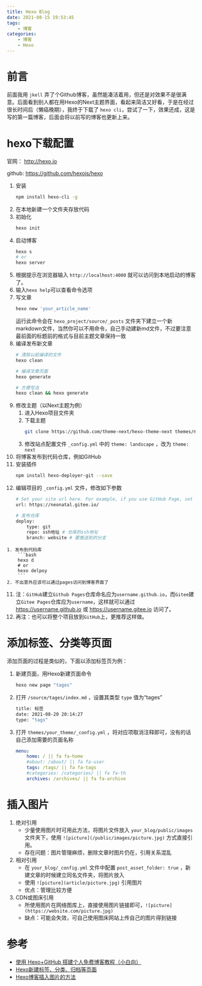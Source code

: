 ```yaml
---
title: Hexo Blog
date: 2021-08-15 19:53:45
tags: 
    - 博客
categories:
    - 博客
    - Hexo
---
```


# 前言

前面我用 `jkell` 弄了个Github博客，虽然能凑活着用，但还是对效果不是很满意。后面看到别人都在用Hexo的Next主题界面，看起来简洁又好看，于是在经过很长时间后（懒癌晚期），我终于下载了 `hexo cli`，尝试了一下，效果还成，这是写的第一篇博客，后面会将以前写的博客也更新上来。

<!--more-->

# hexo下载配置

官网： http://hexo.io

github: https://github.com/hexojs/hexo

1. 安装
    ```bash
    npm install hexo-cli -g
    ```
2. 在本地新建一个文件夹存放代码
3. 初始化
    ```bash
    hexo init
    ```
4. 启动博客
    ```bash
    hexo s
    # or
    hexo server
    ```
5. 根据提示在浏览器输入 `http://localhost:4000` 就可以访问到本地启动的博客了。
6. 输入`hexo help`可以查看命令选项
7. 写文章
    ```bash
    hexo new 'your_article_name'
    ```
    运行此命令会在 `hexo_project/source/_posts` 文件夹下建立一个新markdown文件，当然你可以不用命令，自己手动建新md文件，不过要注意最前面的标题前的格式与目前主题文章保持一致
8. 编译发布新文章
    ```bash
    # 清除以前编译的文件
    hexo clean

    # 编译文章页面
    hexo generate

    # 方便写法
    hexo clean && hexo generate
    ```
9. 修改主题（以Next主题为例）
   1. 进入Hexo项目文件夹
   2. 下载主题
        ```bash
        git clone https://github.com/theme-next/hexo-theme-next themes/next
        ```
   3. 修改站点配置文件 `_config.yml` 中的 `theme: landscape` ，改为 `theme: next`
10. 将博客发布到代码仓库，例如GitHub
   4. 安装插件
        ```bash
        npm install hexo-deployer-git --save
        ```
   5. 编辑项目的 `_config.yml` 文件，修改如下参数
        ```bash
        # Set your site url here. For example, if you use GitHub Page, set url as 'https://username.github.io/project'
        url: https://neonatal.gitee.io/

        # 发布仓库
        deploy:
            type: git
            repo: ssh地址 # 仓库的ssh地址
            branch: website # 要推送到的分支
        ```
    1. 发布到代码库
        ```bash
        hexo d
        # or
        hexo delpoy
        ```
    2. 不出意外应该可以通过pages访问到博客界面了
11. 注：`GitHub`建立`Github Pages`仓库命名应为`username.github.io`，而`Gitee`建立`Gitee Pages`仓库应为`username`，这样就可以通过 https://username.github.io 或 https://username.gitee.io 访问了。
12. 再注：也可以将整个项目放到`GitHub`上，更推荐这样做。

# 添加标签、分类等页面

添加页面的过程是类似的，下面以添加标签页为例：

1. 新建页面，用Hexo新建页面命令
    ```bash
    hexo new page "tages" 
    ```
2. 打开 `/source/tages/index.md` ，设置其类型 `type` 值为“tages”
    ```bash
    title: 标签
    date: 2021-08-20 20:14:27
    type: "tags"
    ```
3. 打开 `themes/your_theme/_config.yml` ，将对应项取消注释即可，没有的话自己添加需要的页面名称
    ```yml
    menu:
        home: / || fa fa-home
        #about: /about/ || fa fa-user
        tags: /tags/ || fa fa-tags
        #categories: /categories/ || fa fa-th
        archives: /archives/ || fa fa-archive
    ```

# 插入图片

1. 绝对引用
   * 少量使用图片时可用此方法，将图片文件放入 `your_blog/public/images` 文件夹下，使用 `![picture](/public/images/picture.jpg)` 方式直接引用。
   * 存在问题：图片管理麻烦，删除文章时图片仍在，引用关系混乱
2. 相对引用
   * 在 `your_blog/_config.yml` 文件中配置 `post_asset_folder: true` ，新建文章的时候建立同名文件夹，将图片放入
   * 使用 `![picture](article/picture.jpg)` 引用图片
   * 优点：管理比较方便
3. CDN或图床引用
   * 所使用图片在网络图库上，直接使用图片链接即可，`![picture](https://website.com/picture.jpg)`
   * 缺点：可能会失效，可自己使用图床网站上传自己的图片得到链接

# 参考

* [使用 Hexo+GitHub 搭建个人免费博客教程（小白向）](https://zhuanlan.zhihu.com/p/60578464#:~:text=%E4%BD%BF%E7%94%A8%20Hexo%2BGitHub%20%E6%90%AD%E5%BB%BA%E4%B8%AA%E4%BA%BA%E5%85%8D%E8%B4%B9%E5%8D%9A%E5%AE%A2%E6%95%99%E7%A8%8B%EF%BC%88%E5%B0%8F%E7%99%BD%E5%90%91%EF%BC%89%201%20%E5%87%86%E5%A4%87%202%20%E8%BF%9E%E6%8E%A5%20Github....,Hexo%20%E5%88%B0%20GitHub%20Pages%206%20%E7%BB%91%E5%AE%9A%E5%9F%9F%E5%90%8D%EF%BC%88%E5%8F%AF%E9%80%89%EF%BC%89....%207%20%E5%BC%80%E5%A7%8B%E4%BD%BF%E7%94%A8)
* [Hexo新建标签、分类、归档等页面](https://blog.csdn.net/weixin_41287260/article/details/97758641)
* [Hexo博客插入图片的方法](https://www.cnblogs.com/hugochen1024/p/12570656.html)
